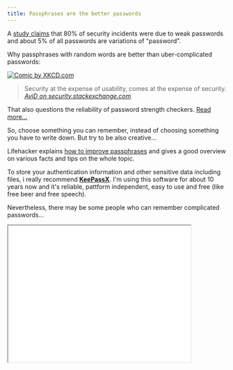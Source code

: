 ```yaml
---
title: Passphrases are the better passwords
---
```

A [study claims](http://www.zdnet.com/blog/service-oriented/passwords-are-the-weakest-link-in-enterprise-it-security-study/8682) that 80% of security incidents were due to weak passwords and about 5% of all passwords are variations of "password".

Why passphrases with random words are better than uber-complicated passwords:

[![Comic by XKCD.com](/media/xkcd-password-strength.gif)](http://xkcd.com/936/)

> Security at the expense of usability, comes at the expense of security.
> <cite>[AviD on security.stackexchange.com](http://security.stackexchange.com/a/6116)</cite>

That also questions the reliability of password strength checkers. [Read more...](http://security.stackexchange.com/a/2690)

So, choose something you can remember, instead of choosing something you have to write down. But try to be also creative...

Lifehacker explains [how to improve passphrases](http://lifehacker.com/5893510/using-common-phrases-makes-your-passphrase-password-useless-heres-how-to-pick-a-better-phrase) and gives a good overview on various facts and tips on the whole topic.

To store your authentication information and other sensitive data including files, i really recommend [**KeePassX**](https://www.keepassx.org/). I'm using this software for about 10 years now and it's reliable, pattform independent, easy to use and free (like free beer and free speech).

Nevertheless, there may be some people who can remember complicated passwords...

<iframe width="420" height="315" src="//www.youtube.com/embed/rAUVUUhf7U0?html5=1&amp;start=17" allowfullscreen></iframe>
